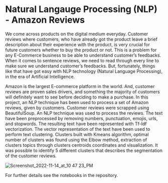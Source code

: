  # Natural Langauge Processing (NLP) - Amazon Reviews
We come across products on the digital medium everyday. Customer reviews where customers, who have already got the product leave a brief description about their experience with the product, is very crucial for future customers whether to buy the product or not. This is a problem for any E-Commerce business to be able to understand customer’s feedbacks. When it comes to sentence reviews, we need to read through every line to make sure we understand customer’s feedbacks. But, fortunately, things like that have got easy with NLP  technology (Natural Language Processing), in the era of Artificial Intelligence. 

Amazon is the largest E-commerce platform in the world. And, customer reviews are proven sales drivers, and something the majority of customers will definitely want to see before deciding to make a purchase.  In this project, an NLP technique has been used to process a set of Amazon reviews, given by customers.  Customer reviews were scrapped using BeautifulSoup. An NLP technique was used to process the reviews. The text have been preprocessed by removing numbers, punctuation, emojis, urls, and stopwords. The resulting text have been represented with Tf-Idf vectorization. The vector representation of the text have been used to perform text clustering. Clusters built with Kmeans algorithm, optimal number of clusters was found using the Elbow method, extraction of clusters topics through clusters centroids coordinates and visualization. It was possible to identify 5 different clusters that describes the segmentation of the customer reviews. 

![Screenshot_2022-11-14_at_10 47 23_PM](https://user-images.githubusercontent.com/39967400/201981847-bac6ecae-f2f3-4315-9828-fcdd18f7d590.png)


For further details see the notebooks in the repository.
